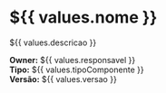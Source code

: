 # ${{ values.nome }}

${{ values.descricao }}

**Owner:** ${{ values.responsavel }}  
**Tipo:** ${{ values.tipoComponente }}  
**Versão:** ${{ values.versao }}
